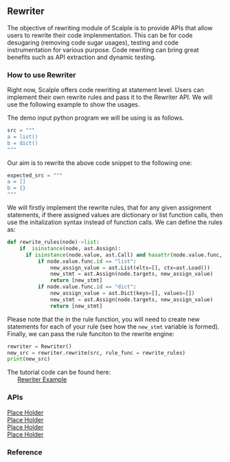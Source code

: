
## Rewriter
The objective of  rewriting module of Scalple is to provide APIs that allow users to rewrite their code implenmentation. This can be
for code desugaring (removing code sugar usages), testing and code instrumentation for various purpose. Code rewriting can bring great benefits such as API extraction and dynamic testing.


### How to use Rewriter
Right now, Scalple offers code rewriting at statement level. Users can implement their own rewrite rules and pass it to the Rewriter API. We will use the following example to show the usages. 

The demo input python program we will be using is as follows.
```python
src = """
a = list()
b = dict()
"""
```
Our aim is to rewrite the above code snippet to the following one:

```python
expected_src = """
a = []
b = {}
"""
```

We will firstly implement the rewrite rules, that for any given assignment statements, if there assigned values are dictionary or list function calls, then use the initalization syntax instead of function calls. We can define the rules as:

```python
def rewrite_rules(node)->list:
    if  isinstance(node, ast.Assign):
      if isinstance(node.value, ast.Call) and hasattr(node.value.func, "id"):
          if node.value.func.id == "list":
              new_assign_value = ast.List(elts=[], ctx=ast.Load())
              new_stmt = ast.Assign(node.targets, new_assign_value)
              return [new_stmt]
          if node.value.func.id == "dict":
              new_assign_value = ast.Dict(keys=[], values=[])
              new_stmt = ast.Assign(node.targets, new_assign_value)
              return [new_stmt]   
```
Please note that the in the rule function, you will need to create new statements for each of your rule (see how the `new_stmt` variable is formed). Finally, we can pass the rule funciton to the rewrite engine:

```python
rewriter = Rewriter()
new_src = rewriter.rewrite(src, rule_func = rewrite_rules)
print(new_src)
```

The tutorial code can be found here:\
&nbsp;&nbsp;&nbsp;&nbsp;&nbsp;&nbsp;[Rewriter Example]([example.com](https://github.com/SMAT-Lab/Scalpel/blob/dev/examples/rewriter_example.py))

### APIs
[Place Holder](placeholder.com)\
[Place Holder](placeholder.com)\
[Place Holder](placeholder.com)\
[Place Holder](placeholder.com)

### Reference
